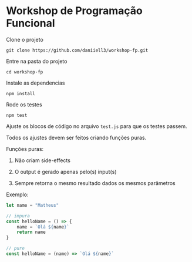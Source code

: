 Workshop de Programação Funcional
=================

Clone o projeto
```
git clone https://github.com/daniiell3/workshop-fp.git
```

Entre na pasta do projeto
```
cd workshop-fp
```

Instale as dependencias
```
npm install
```

Rode os testes
```
npm test
```

Ajuste os blocos de código no arquivo ```test.js``` para que os testes passem.

Todos os ajustes devem ser feitos criando funções puras.

Funções puras:

1. Não criam side-effects

2. O output é gerado apenas pelo(s) input(s)

3. Sempre retorna o mesmo resultado dados os mesmos parâmetros

Exemplo:


```javascript
let name = "Matheus"

// impura
const helloName = () => {
    name = `Olá ${name}`
    return name
}

// pure
const helloName = (name) => `Olá ${name}`
```

